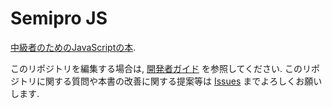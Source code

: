 # Semipro JS
[中級者のためのJavaScriptの本](https://afterschoolstudy.github.io/semipro-js/).

このリポジトリを編集する場合は, [開発者ガイド](develop.md) を参照してください.
このリポジトリに関する質問や本書の改善に関する提案等は [Issues](https://github.com/AfterSchoolStudy/semipro-js/issues) までよろしくお願いします.

